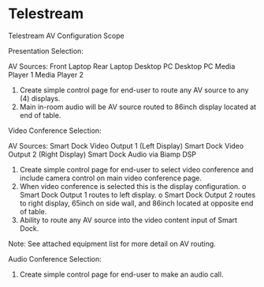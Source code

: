 # Telestream
Telestream AV Configuration Scope


Presentation Selection:

AV Sources:
Front Laptop
Rear Laptop
Desktop PC
Desktop PC
Media Player 1
Media Player 2

1.	Create simple control page for end-user to route any AV source to any (4) displays.
2.	Main in-room audio will be AV source routed to 86inch display located at end of table.



Video Conference Selection:

AV Sources:
Smart Dock Video Output 1 (Left Display)
Smart Dock Video Output 2 (Right Display)
Smart Dock Audio via Biamp DSP

1.	Create simple control page for end-user to select video conference and include camera control on main video conference page.
2.	When video conference is selected this is the display configuration.
o	Smart Dock Output 1 routes to left display.
o	Smart Dock Output 2 routes to right display, 65inch on side wall, and 86inch located at opposite end of table.
3.	Ability to route any AV source into the video content input of Smart Dock.

Note: See attached equipment list for more detail on AV routing.
 

Audio Conference Selection:

1.	Create simple control page for end-user to make an audio call.

